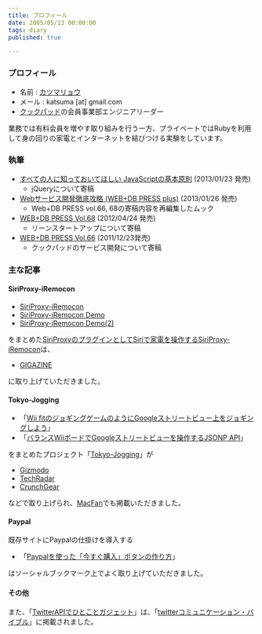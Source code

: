 ```yaml
---
title: プロフィール
date: 2005/05/13 00:00:00
tags: diary
published: true

---
```


### プロフィール
- 名前 : [カツマリョウ](http://katsuma.tv)
- メール : katsuma \[at\] gmail.com
- [クックパッド](http://cookpad.com/)の会員事業部エンジニアリーダー

業務では有料会員を増やす取り組みを行う一方、プライベートではRubyを利用して身の回りの家電とインターネットを結びつける実験をしています。

### 執筆
- [すべての人に知っておいてほしい JavaScriptの基本原則](http://www.amazon.co.jp/gp/product/4844363123/ref=as_li_ss_tl?ie=UTF8&camp=247&creative=7399&creativeASIN=4844363123&linkCode=as2&tag=katsumatv-22) (2013/01/23 発売)
  - jQueryについて寄稿
- [Webサービス開発徹底攻略 (WEB+DB PRESS plus)](http://www.amazon.co.jp/gp/product/4774154881/ref=as_li_ss_tl?ie=UTF8&camp=247&creative=7399&creativeASIN=4774154881&linkCode=as2&tag=katsumatv-22) (2013/01/26 発売)
  - Web+DB PRESS vol.66, 68の寄稿内容を再編集したムック
- [WEB+DB PRESS Vol.68](http://www.amazon.co.jp/gp/product/4774150312/ref=as_li_ss_tl?ie=UTF8&camp=247&creative=7399&creativeASIN=4774150312&linkCode=as2&tag=katsumatv-22) (2012/04/24 発売)
  - リーンスタートアップについて寄稿
- [WEB+DB PRESS Vol.66](http://www.amazon.co.jp/gp/product/4774149365/ref=as_li_ss_tl?ie=UTF8&tag=katsumatv-22&linkCode=as2&camp=247&creative=7399&creativeASIN=4774149365) (2011/12/23発売)
  - クックパッドのサービス開発について寄稿



### 主な記事
#### SiriProxy-iRemocon
- [SiriProxy-iRemocon](https://github.com/katsuma/SiriProxy-iRemocon)
- [SiriProxy-iRemocon Demo](http://www.youtube.com/watch?v=K_0VNat-m8Q)
- [SiriProxy-iRemocon Demo(2)](http://www.youtube.com/watch?v=9zpSUcJMcqg)

をまとめた[SiriProxyのプラグインとしてSiriで家電を操作するSiriProxy-iRemocon](http://blog.katsuma.tv/2013/01/siriproxy-iremocon.html)は、

- [GIGAZINE](http://gigazine.net/news/20130114-siriproxy-iremocon/)

に取り上げていただきました。

#### Tokyo-Jogging
- 「[Wii fitのジョギングゲームのようにGoogleストリートビュー上をジョギングしよう](http://blog.katsuma.tv/2008/09/jogging_on_the_google_street_view_by_wiimote.html)」
- 「[バランスWiiボードでGoogleストリートビューを操作するJSONP API](http://blog.katsuma.tv/2008/08/balance_wii_board_google_street_view_jsonp_api.html)」

をまとめたプロジェクト「[Tokyo-Jogging](http://www.tokyo-jogging.com/)」が

- [Gizmodo](http://gizmodo.com/5052982/jog-through-tokyo-with-google-maps-and-a-wiimote)
- [TechRadar](http://www.techradar.com/news/internet/web/google-street-view-stroll-via-wii-balance-board-456333)
- [CrunchGear](http://www.crunchgear.com/2008/10/07/tokyo-jogging-run-through-tokyo-with-your-wiimote-and-google-street-view/)

などで取り上げられ、[MacFan](http://blog.katsuma.tv/2008/10/tokyo-jogging_at_macfan.html)でも掲載いただきました。

#### Paypal
既存サイトにPaypalの仕掛けを導入する

- 「[Paypalを使った「今すぐ購入」ボタンの作り方](http://blog.katsuma.tv/2007/06/paypal_buy_now.html)」

はソーシャルブックマーク上でよく取り上げていただきました。

#### その他
また、「[TwitterAPIでひとことガジェット](http://blog.katsuma.tv/2007/04/twitter_gadget_1.html)」は、「[twitterコミュニケーション・バイブル](http://www.amazon.co.jp/gp/product/479801799X?ie=UTF8&tag=katsumatv-22&linkCode=as2&camp=247&creative=1211&creativeASIN=479801799X)」に掲載されました。


